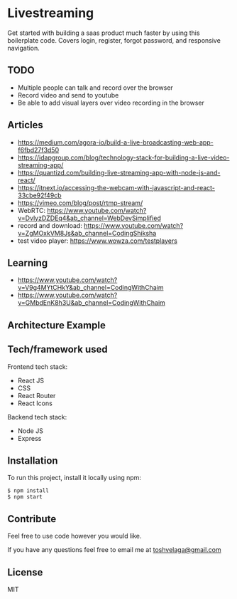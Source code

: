 # Livestreaming

Get started with building a saas product much faster by using this boilerplate code. Covers login, register, forgot password, and responsive navigation.

## TODO

- Multiple people can talk and record over the browser
- Record video and send to youtube
- Be able to add visual layers over video recording in the browser

## Articles

- https://medium.com/agora-io/build-a-live-broadcasting-web-app-f6fbd27f3d50
- https://idapgroup.com/blog/technology-stack-for-building-a-live-video-streaming-app/
- https://quantizd.com/building-live-streaming-app-with-node-js-and-react/
- https://itnext.io/accessing-the-webcam-with-javascript-and-react-33cbe92f49cb
- https://vimeo.com/blog/post/rtmp-stream/
- WebRTC: https://www.youtube.com/watch?v=DvlyzDZDEq4&ab_channel=WebDevSimplified
- record and download: https://www.youtube.com/watch?v=ZgMOxkVM8Js&ab_channel=CodingShiksha
- test video player: https://www.wowza.com/testplayers

## Learning

- https://www.youtube.com/watch?v=V9g4MYtCHkY&ab_channel=CodingWithChaim
- https://www.youtube.com/watch?v=GMbdEnK8h3U&ab_channel=CodingWithChaim

## Architecture Example

## Tech/framework used

Frontend tech stack:

- React JS
- CSS
- React Router
- React Icons

Backend tech stack:

- Node JS
- Express

## Installation

To run this project, install it locally using npm:

```
$ npm install
$ npm start
```

## Contribute

Feel free to use code however you would like.

If you have any questions feel free to email me at toshvelaga@gmail.com

## License

MIT
